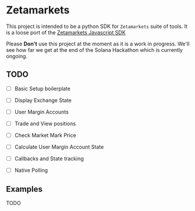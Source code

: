 # Zetamarkets

This project is intended to be a python SDK for `Zetamarkets` suite of tools. It is a loose port of the 
[Zetamarkets Javascript SDK](https://github.com/zetamarkets/sdk)

Please **Don't** use this project at the moment as it is a work in progress. We'll see how far we get at the end of the Solana Hackathon which is currently ongoing.

## TODO

- [ ] Basic Setup boilerplate
- [ ] Display Exchange State
- [ ] User Margin Accounts
- [ ] Trade and View positions
- [ ] Check Market Mark Price
- [ ] Calculate User Margin Account State
- [ ] Callbacks and State tracking
- [ ] Native Polling


## Examples
TODO

